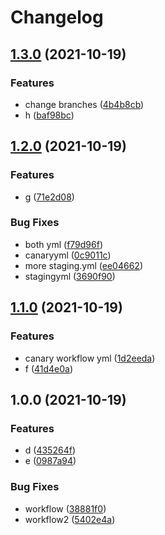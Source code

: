 # Changelog

## [1.3.0](https://www.github.com/mingmacertik/testworkflow/compare/v1.2.0...v1.3.0) (2021-10-19)


### Features

* change branches ([4b4b8cb](https://www.github.com/mingmacertik/testworkflow/commit/4b4b8cb1e9f6af6ae54d959c639529aabf865c43))
* h ([baf98bc](https://www.github.com/mingmacertik/testworkflow/commit/baf98bc9a5ef0e3075bd015df6aca6dd874433bb))

## [1.2.0](https://www.github.com/mingmacertik/testworkflow/compare/v1.1.0...v1.2.0) (2021-10-19)


### Features

* g ([71e2d08](https://www.github.com/mingmacertik/testworkflow/commit/71e2d08509975d18c050cdf543bd0de94f3775c9))


### Bug Fixes

* both yml ([f79d96f](https://www.github.com/mingmacertik/testworkflow/commit/f79d96fd159e67db79cdc028f3be6f8ad077f9da))
* canaryyml ([0c9011c](https://www.github.com/mingmacertik/testworkflow/commit/0c9011c6358ec227d8a60a5519390bab0021c037))
* more staging.yml ([ee04662](https://www.github.com/mingmacertik/testworkflow/commit/ee046624f695fa29081d70aeecaad2aa97681a34))
* stagingyml ([3690f90](https://www.github.com/mingmacertik/testworkflow/commit/3690f9084bd1d768105b7f80f9b8352bb9b7420f))

## [1.1.0](https://www.github.com/mingmacertik/testworkflow/compare/v1.0.0...v1.1.0) (2021-10-19)


### Features

* canary workflow yml ([1d2eeda](https://www.github.com/mingmacertik/testworkflow/commit/1d2eedace676c0ca99bc83943c054c73b2c40fb2))
* f ([41d4e0a](https://www.github.com/mingmacertik/testworkflow/commit/41d4e0aa7258df4da3b4bc6703784f6fc3b2410f))

## 1.0.0 (2021-10-19)


### Features

* d ([435264f](https://www.github.com/mingmacertik/testworkflow/commit/435264fe809a5e2b437484962295709dcaf6c99d))
* e ([0987a94](https://www.github.com/mingmacertik/testworkflow/commit/0987a94b47f014ae06a1beaa7499957bad4b6929))


### Bug Fixes

* workflow ([38881f0](https://www.github.com/mingmacertik/testworkflow/commit/38881f08091af9a93c693d55130af3cff6d1076b))
* workflow2 ([5402e4a](https://www.github.com/mingmacertik/testworkflow/commit/5402e4a217d2c3d6d51ff56b2491a91c39c1b971))
